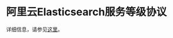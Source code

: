 # 阿里云Elasticsearch服务等级协议

详细信息，请参见[这里](https://www.alibabacloud.com/help/zh/doc-detail/154645.html)。

